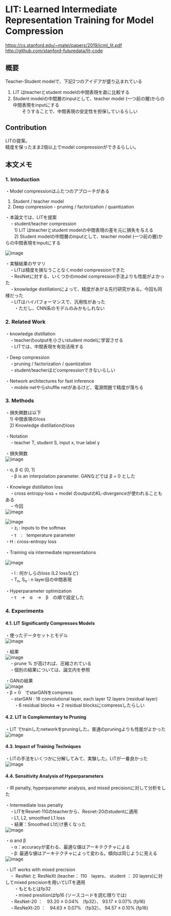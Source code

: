 # LIT: Learned Intermediate Representation Training for Model Compression  
https://cs.stanford.edu/~matei/papers/2019/icml_lit.pdf  
http://github.com/stanford-futuredata/lit-code  
  
## 概要  
Teacher-Student modelで、下記2つのアイデアが盛り込まれている  
1) LIT はteacherとstudent modelの中間表現を直に比較する  
2) Student modelの中間層のinputとして、teacher model (一つ前の層)からの中間表現をinputにする  
　　そうすることで、中間表現の安定性を担保しているらしい  
  
## Contribution  
LITの提案。  
精度を保ったまま2倍以上でmodel compressionができるらしい。  
  
## 本文メモ  
### 1. Intoduction  
・Model compressionはふたつのアプローチがある  
1. Student / teacher model  
2. Deep compression - pruning / factorization / quantization  
  
・本論文では、LITを提案  
　・student/teacher compression  
　　1) LIT はteacherとstudent modelの中間表現の差を元に損失を与える  
　　2) Student modelの中間層のinputとして、teacher model (一つ前の層)からの中間表現をinputにする  
  
![image](https://user-images.githubusercontent.com/30098187/76271391-b8f9b380-62bb-11ea-9568-8cccc6d9bacf.png)  
  
・実験結果のサマリ  
　・LITは精度を損なうことなくmodel compressionできた  
　・ResNetに対する、いくつかのmodel compression手法よりも性能がよかった  
　・knowledge distillationによって、精度があがる先行研究がある。今回も同様だった  
　・LITはハイパフォーマンスで、汎用性があった  
　　・ただし、CNN系のモデルのみかもしれない  
  
### 2. Related Work  
・knowledge distillation  
　・teacherのoutputを小さいstudent modelに学習させる  
　・LITでは、中間表現を有効活用する  
  
・Deep compression  
　・pruning / factorization / quantization  
　・student/teacherほどcompressionできないらしい  
  
・Network architectures for fast inference  
　・mobile netやらshuffle netがあるけど、電源問題で精度が落ちる  
  
### 3. Methods  
・損失関数は以下  
　1) 中間表現のloss  
　2) Knowledge distillationのloss  
  
・Notation  
　・teacher T, student S, input x, true label y  
  
・損失関数  
![image](https://user-images.githubusercontent.com/30098187/76282137-2f0d1300-62da-11ea-8dc6-9002ed423a06.png)  
  
・α, β ∈ [0, 1]  
　・β is an interpolation parameter. GANなどでは β = 0 とした  
  
・Knowlege distillation loss  
　・cross entropy-loss + model のoutputのKL-divergenceが使われることもある  
　・今回  
![image](https://user-images.githubusercontent.com/30098187/76282398-e30e9e00-62da-11ea-8ea7-b4f7d46d0ebc.png)  
  
![image](https://user-images.githubusercontent.com/30098187/76282412-ec980600-62da-11ea-9ef7-5339ff1ed55d.png)  
　・z<sub>i</sub> : inputs to the softmax  
　・τ　:　temperature parameter  
  ・H : cross-entropy loss  
  
・Training via intermediate representations  
  
![image](https://user-images.githubusercontent.com/30098187/76282737-ec4c3a80-62db-11ea-9369-c66c2b2e541c.png)  
  
　・l : 何かしらのloss (L2 lossなど)  
　・T<sub>n</sub>, S<sub>n</sub> : n layer目の中間表現  
  
・Hyperparameter optimization  
　・τ　→　α　→　β　の順で設定した  
  
### 4. Experiments  
#### 4.1. LIT Significantly Compresses Models  
・使ったデータセットとモデル  
![image](https://user-images.githubusercontent.com/30098187/76283375-c6279a00-62dd-11ea-9869-b220c4863efb.png)  
  
・結果  
![image](https://user-images.githubusercontent.com/30098187/76283427-e9524980-62dd-11ea-804b-2884c28b612a.png)  
　・prune % が高ければ、圧縮されている  
　・個別の結果については、論文内を参照  
  
・GANの結果  
![image](https://user-images.githubusercontent.com/30098187/76283948-4c90ab80-62df-11ea-85d0-05d9ee2f7b03.png)  
・β = 0　でstarGANをcompress  
　・starGAN : 18 convolutional layer, each layer 12 layers (residual layer)  
　　・6 residual blocks -> 2 residual blocksにcompressしたらしい  
  
#### 4.2. LIT is Complementary to Pruning  
・LIT でtrainしたnetworkをpruningした。普通のpruningよりも性能がよかった  
![image](https://user-images.githubusercontent.com/30098187/76287544-173c8b80-62e8-11ea-9c82-569b6f732fe8.png)  
  
#### 4.3. Impact of Training Techniques
・LITの手法をいくつかに分解してみて、実験した。LITが一番良かった  
![image](https://user-images.githubusercontent.com/30098187/76287681-5b2f9080-62e8-11ea-82ef-2846abc8a5b7.png)  
  
#### 4.4. Sensitivity Analysis of Hyperparameters  
・IR penalty, hyperparameter analysis, and mixed precisionに対して分析をした  
  
・Intermediate loss penalty  
　・LITをResnet-110のteacherから、Resnet-20のstudentに適用  
　・L1, L2, smoothed L1 loss  
　・結果：Smoothed L1だけ悪くなった  
![image](https://user-images.githubusercontent.com/30098187/81882178-0866a380-95cd-11ea-93d0-020a71b7e05f.png)  
  
・α and β  
　・α：accuracyが変わる、最適な値はアーキテクチャによる  
　・β: 最適な値はアーキテクチャによって変わる。傾向は同じように見える  
 ![image](https://user-images.githubusercontent.com/30098187/81882445-bd995b80-95cd-11ea-8737-b534dee9a2ef.png)  
  
・LIT works with mixed precision  
　・ ResNet と ResNeXt (teacher： 110　layers、 student ： 20 layers)に対してmixed precisionを用いてLITを適用  
　　・もともとはfp32  
　　・mixed presitionはfp16 (ソースコードを読む限りでは)  
　・ResNet-20 ：　93.20 ± 0.04% （fp32）、 93.17 ± 0.07% (fp16)  
　・ResNeXt-20 ：　94.63 ± 0.07% （fp32）、 94.57 ± 0.10% (fp16)  
   
 #### 
